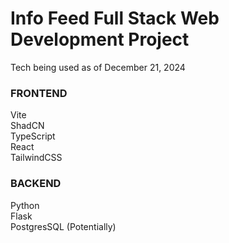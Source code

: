 # Info Feed Full Stack Web Development Project

Tech being used as of December 21, 2024

### FRONTEND

Vite  
ShadCN  
TypeScript  
React  
TailwindCSS

### BACKEND

Python  
Flask  
PostgresSQL (Potentially)

